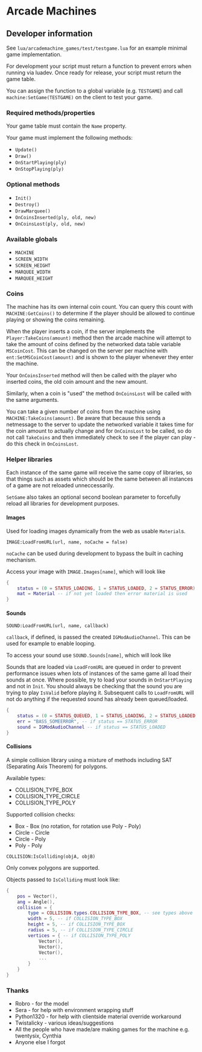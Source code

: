# Arcade Machines

## Developer information

See `lua/arcademachine_games/test/testgame.lua` for an example minimal game implementation.

For development your script must return a function to prevent errors when running via luadev. Once ready for release, your script must return the game table.

You can assign the function to a global variable (e.g. `TESTGAME`) and call `machine:SetGame(TESTGAME)` on the client to test your game.

### Required methods/properties

Your game table must contain the `Name` property.

Your game must implement the following methods:

* `Update()`
* `Draw()`
* `OnStartPlaying(ply)`
* `OnStopPlaying(ply)`

### Optional methods

* `Init()`
* `Destroy()`
* `DrawMarquee()`
* `OnCoinsInserted(ply, old, new)`
* `OnCoinsLost(ply, old, new)`
    
### Available globals

* `MACHINE`
* `SCREEN_WIDTH`
* `SCREEN_HEIGHT`
* `MARQUEE_WIDTH`
* `MARQUEE_HEIGHT`

### Coins

The machine has its own internal coin count. You can query this count with `MACHINE:GetCoins()` to determine if the player should be allowed to continue playing or showing the coins remaining.

When the player inserts a coin, if the server implements the `Player:TakeCoins(amount)` method then the arcade machine will attempt to take the amount of coins defined by the networked data table variable `MSCoinCost`. This can be changed on the server per machine with `ent:SetMSCoinCost(amount)` and is shown to the player whenever they enter the machine.

Your `OnCoinsInserted` method will then be called with the player who inserted coins, the old coin amount and the new amount.

Similarly, when a coin is "used" the method `OnCoinsLost` will be called with the same arguments.

You can take a given number of coins from the machine using `MACHINE:TakeCoins(amount)`. Be aware that because this sends a netmessage to the server to update the networked variable it takes time for the coin amount to actually change and for `OnCoinsLost` to be called, so do not call `TakeCoins` and then immediately check to see if the player can play - do this check in `OnCoinsLost`.

### Helper libraries

Each instance of the same game will receive the same copy of libraries, so that things such as assets
which should be the same between all instances of a game are not reloaded unneccessarily.

`SetGame` also takes an optional second boolean parameter to forcefully reload all libraries for development purposes.

#### Images

Used for loading images dynamically from the web as usable `Material`s.

`IMAGE:LoadFromURL(url, name, noCache = false)`

`noCache` can be used during development to bypass the built in caching mechanism.

Access your image with `IMAGE.Images[name]`, which will look like

```lua
{
    status = (0 = STATUS_LOADING, 1 = STATUS_LOADED, 2 = STATUS_ERROR),
    mat = Material -- if not yet loaded then error material is used
}
```

#### Sounds

`SOUND:LoadFromURL(url, name, callback)`

`callback`, if defined, is passed the created `IGModAudioChannel`. This can be used for example to enable looping.

To access your sound use `SOUND.Sounds[name]`, which will look like

Sounds that are loaded via `LoadFromURL` are queued in order to prevent performance issues when lots of instances of the same game all load their sounds at once. Where possible, try to load your sounds in `OnStartPlaying` and not in `Init`. You should always be checking that the sound you are trying to play `IsValid` before playing it. Subsequent calls to `LoadFromURL` will not do anything if the requested sound has already been queued/loaded.

```lua
{
    status = (0 = STATUS_QUEUED, 1 = STATUS_LOADING, 2 = STATUS_LOADED, 3 = STATUS_ERROR),
    err = "BASS_SOMEERROR", -- if status == STATUS_ERROR
    sound = IGModAudioChannel -- if status == STATUS_LOADED
}
```

#### Collisions

A simple collision library using a mixture of methods including SAT (Separating Axis Theorem) for polygons.

Available types:

* COLLISION_TYPE_BOX
* COLLISION_TYPE_CIRCLE
* COLLISION_TYPE_POLY

Supported collision checks:

* Box - Box (no rotation, for rotation use Poly - Poly)
* Circle - Circle
* Circle - Poly
* Poly - Poly

`COLLISION:IsColliding(objA, objB)`

Only convex polygons are supported.

Objects passed to `IsColliding` must look like:

```lua
{
    pos = Vector(),
    ang = Angle(),
    collision = {
        type = COLLISION.types.COLLISION_TYPE_BOX, -- see types above
        width = 5, -- if COLLISION_TYPE_BOX
        height = 5, -- if COLLISION_TYPE_BOX
        radius = 5, -- if COLLISION_TYPE_CIRCLE
        vertices = { -- if COLLISION_TYPE_POLY
            Vector(),
            Vector(),
            Vector(),
            ...
        }
    }
}
```

### Thanks

* Robro - for the model
* Sera - for help with environment wrapping stuff
* Python1320 - for help with clientside material override workaround
* Twistalicky - various ideas/suggestions
* All the people who have made/are making games for the machine e.g. twentysix, Cynthia
* Anyone else I forgot